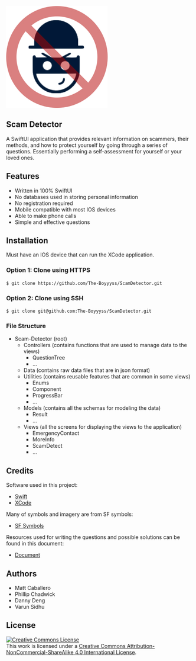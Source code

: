 <img src="logo/logo2.jpg">

## Scam Detector
A SwiftUI application that provides relevant information on scammers, their methods, and how to protect yourself by going through a series of questions. Essentially performing a self-assessment for yourself or your loved ones.

## Features
- Written in 100% SwiftUI
- No databases used in storing personal information
- No registration required
- Mobile compatible with most IOS devices
- Able to make phone calls
- Simple and effective questions

## Installation
Must have an IOS device that can run the XCode application.

### Option 1: Clone using HTTPS
```
$ git clone https://github.com/The-Boyyyss/ScamDetector.git
```

### Option 2: Clone using SSH
```
$ git clone git@github.com:The-Boyyyss/ScamDetector.git
```

### File Structure
- Scam-Detector (root)
    - Controllers (contains functions that are used to manage data to the views)
        - QuestionTree
        - ...
    - Data (contains raw data files that are in json format)
    - Utilities (contains reusable features that are common in some views)
        - Enums
        - Component
        - ProgressBar
        - ...
    - Models (contains all the schemas for modeling the data)
        - Result
        - ...
    - Views (all the screens for displaying the views to the application)
        - EmergencyContact
        - MoreInfo
        - ScamDetect
        - ...


## Credits
Software used in this project:
- [Swift](https://www.swift.org/)
- [XCode](https://developer.apple.com/xcode/)

Many of symbols and imagery are from SF symbols:
- [SF Symbols](https://sfsymbols.com/)

Resources used for writing the questions and possible solutions can be found in this document:
- [Document](https://docs.google.com/document/d/1xPldZtW0jv-biDFJtSytTEAWaTzccLYtXDuxeBcHyUQ/edit)

## Authors
* Matt Caballero
* Phillip Chadwick
* Danny Deng
* Varun Sidhu

## License
<a rel="license" href="http://creativecommons.org/licenses/by-nc-sa/4.0/"><img alt="Creative Commons License" style="border-width:0" src="https://i.creativecommons.org/l/by-nc-sa/4.0/88x31.png" /></a><br />This work is licensed under a <a rel="license" href="http://creativecommons.org/licenses/by-nc-sa/4.0/">Creative Commons Attribution-NonCommercial-ShareAlike 4.0 International License</a>.

